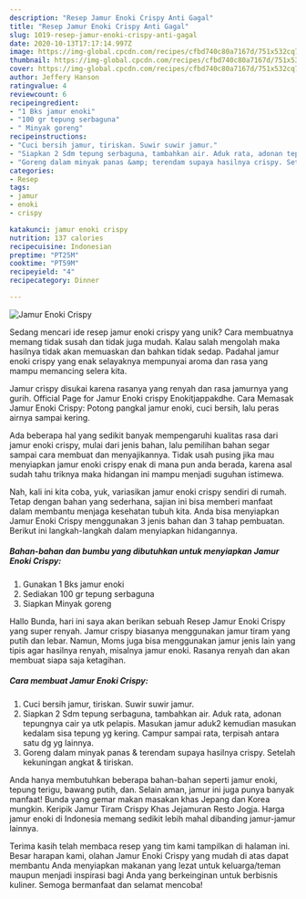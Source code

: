 ```yaml
---
description: "Resep Jamur Enoki Crispy Anti Gagal"
title: "Resep Jamur Enoki Crispy Anti Gagal"
slug: 1019-resep-jamur-enoki-crispy-anti-gagal
date: 2020-10-13T17:17:14.997Z
image: https://img-global.cpcdn.com/recipes/cfbd740c80a7167d/751x532cq70/jamur-enoki-crispy-foto-resep-utama.jpg
thumbnail: https://img-global.cpcdn.com/recipes/cfbd740c80a7167d/751x532cq70/jamur-enoki-crispy-foto-resep-utama.jpg
cover: https://img-global.cpcdn.com/recipes/cfbd740c80a7167d/751x532cq70/jamur-enoki-crispy-foto-resep-utama.jpg
author: Jeffery Hanson
ratingvalue: 4
reviewcount: 6
recipeingredient:
- "1 Bks jamur enoki"
- "100 gr tepung serbaguna"
- " Minyak goreng"
recipeinstructions:
- "Cuci bersih jamur, tiriskan. Suwir suwir jamur."
- "Siapkan 2 Sdm tepung serbaguna, tambahkan air. Aduk rata, adonan tepungnya cair ya utk pelapis. Masukan jamur aduk2 kemudian masukan kedalam sisa tepung yg kering. Campur sampai rata, terpisah antara satu dg yg lainnya."
- "Goreng dalam minyak panas &amp; terendam supaya hasilnya crispy. Setelah kekuningan angkat &amp; tiriskan."
categories:
- Resep
tags:
- jamur
- enoki
- crispy

katakunci: jamur enoki crispy 
nutrition: 137 calories
recipecuisine: Indonesian
preptime: "PT25M"
cooktime: "PT59M"
recipeyield: "4"
recipecategory: Dinner

---
```



![Jamur Enoki Crispy](https://img-global.cpcdn.com/recipes/cfbd740c80a7167d/751x532cq70/jamur-enoki-crispy-foto-resep-utama.jpg)

Sedang mencari ide resep jamur enoki crispy yang unik? Cara membuatnya memang tidak susah dan tidak juga mudah. Kalau salah mengolah maka hasilnya tidak akan memuaskan dan bahkan tidak sedap. Padahal jamur enoki crispy yang enak selayaknya mempunyai aroma dan rasa yang mampu memancing selera kita.

Jamur crispy disukai karena rasanya yang renyah dan rasa jamurnya yang gurih. Official Page for Jamur Enoki crispy Enokitjappakdhe. Cara Memasak Jamur Enoki Crispy: Potong pangkal jamur enoki, cuci bersih, lalu peras airnya sampai kering.

Ada beberapa hal yang sedikit banyak mempengaruhi kualitas rasa dari jamur enoki crispy, mulai dari jenis bahan, lalu pemilihan bahan segar sampai cara membuat dan menyajikannya. Tidak usah pusing jika mau menyiapkan jamur enoki crispy enak di mana pun anda berada, karena asal sudah tahu triknya maka hidangan ini mampu menjadi suguhan istimewa.


Nah, kali ini kita coba, yuk, variasikan jamur enoki crispy sendiri di rumah. Tetap dengan bahan yang sederhana, sajian ini bisa memberi manfaat dalam membantu menjaga kesehatan tubuh kita. Anda bisa menyiapkan Jamur Enoki Crispy menggunakan 3 jenis bahan dan 3 tahap pembuatan. Berikut ini langkah-langkah dalam menyiapkan hidangannya.

<!--inarticleads1-->

##### Bahan-bahan dan bumbu yang dibutuhkan untuk menyiapkan Jamur Enoki Crispy:

1. Gunakan 1 Bks jamur enoki
1. Sediakan 100 gr tepung serbaguna
1. Siapkan  Minyak goreng


Hallo Bunda, hari ini saya akan berikan sebuah Resep Jamur Enoki Crispy yang super renyah. Jamur crispy biasanya menggunakan jamur tiram yang putih dan lebar. Namun, Moms juga bisa menggunakan jamur jenis lain yang tipis agar hasilnya renyah, misalnya jamur enoki. Rasanya renyah dan akan membuat siapa saja ketagihan. 

<!--inarticleads2-->

##### Cara membuat Jamur Enoki Crispy:

1. Cuci bersih jamur, tiriskan. Suwir suwir jamur.
1. Siapkan 2 Sdm tepung serbaguna, tambahkan air. Aduk rata, adonan tepungnya cair ya utk pelapis. Masukan jamur aduk2 kemudian masukan kedalam sisa tepung yg kering. Campur sampai rata, terpisah antara satu dg yg lainnya.
1. Goreng dalam minyak panas &amp; terendam supaya hasilnya crispy. Setelah kekuningan angkat &amp; tiriskan.


Anda hanya membutuhkan beberapa bahan-bahan seperti jamur enoki, tepung terigu, bawang putih, dan. Selain aman, jamur ini juga punya banyak manfaat! Bunda yang gemar makan masakan khas Jepang dan Korea mungkin. Keripik Jamur Tiram Crispy Khas Jejamuran Resto Jogja. Harga jamur enoki di Indonesia memang sedikit lebih mahal dibanding jamur-jamur lainnya. 

Terima kasih telah membaca resep yang tim kami tampilkan di halaman ini. Besar harapan kami, olahan Jamur Enoki Crispy yang mudah di atas dapat membantu Anda menyiapkan makanan yang lezat untuk keluarga/teman maupun menjadi inspirasi bagi Anda yang berkeinginan untuk berbisnis kuliner. Semoga bermanfaat dan selamat mencoba!
